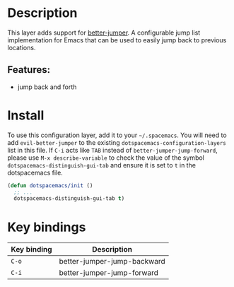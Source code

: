 Description
===========

This layer adds support for
[better-jumper](https://github.com/gilbertw1/better-jumper). A
configurable jump list implementation for Emacs that can be used to
easily jump back to previous locations.

Features:
---------

-   jump back and forth

Install
=======

To use this configuration layer, add it to your `~/.spacemacs`. You will
need to add `evil-better-jumper` to the existing
`dotspacemacs-configuration-layers` list in this file. If `C-i` acts
like `TAB` instead of `better-jumper-jump-forward`, please use
`M-x describe-variable` to check the value of the symbol
`dotspacemacs-distinguish-gui-tab` and ensure it is set to `t` in the
dotspacemacs file.

``` commonlisp
(defun dotspacemacs/init ()
  ;; ...
  dotspacemacs-distinguish-gui-tab t)
```

Key bindings
============

| Key binding | Description                 |
|-------------|-----------------------------|
| `C-o`       | better-jumper-jump-backward |
| `C-i`       | better-jumper-jump-forward  |
